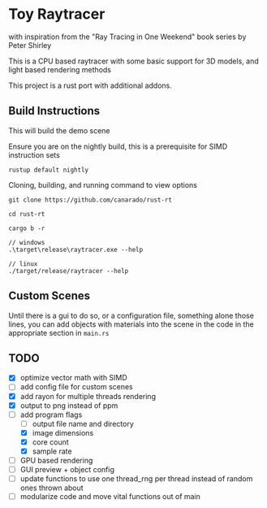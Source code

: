 # Toy Raytracer
with inspiration from the "Ray Tracing in One Weekend" book series by Peter Shirley   

This is a CPU based raytracer with some basic support for 3D models, and light based rendering methods  

This project is a rust port with additional addons.  

## Build Instructions
This will build the demo scene

Ensure you are on the nightly build, this is a prerequisite for SIMD instruction sets
```
rustup default nightly
```

Cloning, building, and running command to view options
```
git clone https://github.com/canarado/rust-rt

cd rust-rt

cargo b -r

// windows
.\target\release\raytracer.exe --help

// linux
./target/release/raytracer --help
```

## Custom Scenes
Until there is a gui to do so, or a configuration file, something alone those lines,
you can add objects with materials into the scene in the code in the appropriate section in `main.rs`

## TODO
- [x] optimize vector math with SIMD
- [ ] add config file for custom scenes
- [x] add rayon for multiple threads rendering
- [x] output to png instead of ppm
- [ ] add program flags
    - [ ] output file name and directory
    - [x] image dimensions
    - [x] core count
    - [x] sample rate
- [ ] GPU based rendering
- [ ] GUI preview + object config
- [ ] update functions to use one thread_rng per thread instead of random ones thrown about
- [ ] modularize code and move vital functions out of main